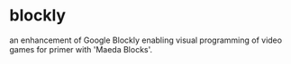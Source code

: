 blockly
=======

an enhancement of Google Blockly enabling visual programming of video games for primer with 'Maeda Blocks'.